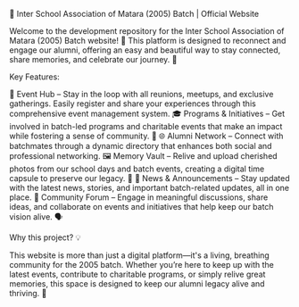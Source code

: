 🌟 Inter School Association of Matara (2005) Batch | Official Website

Welcome to the development repository for the Inter School Association of Matara (2005) Batch website! 🎉 This platform is designed to reconnect and engage our alumni, offering an easy and beautiful way to stay connected, share memories, and celebrate our journey. 💫

Key Features:

📅 Event Hub – Stay in the loop with all reunions, meetups, and exclusive gatherings. Easily register and share your experiences through this comprehensive event management system.
🎓 Programs & Initiatives – Get involved in batch-led programs and charitable events that make an impact while fostering a sense of community. 🤝
🌐 Alumni Network – Connect with batchmates through a dynamic directory that enhances both social and professional networking.
🖼️ Memory Vault – Relive and upload cherished photos from our school days and batch events, creating a digital time capsule to preserve our legacy. 📸
📰 News & Announcements – Stay updated with the latest news, stories, and important batch-related updates, all in one place.
💬 Community Forum – Engage in meaningful discussions, share ideas, and collaborate on events and initiatives that help keep our batch vision alive. 🗣️

Why this project? 💡

This website is more than just a digital platform—it's a living, breathing community for the 2005 batch. Whether you’re here to keep up with the latest events, contribute to charitable programs, or simply relive great memories, this space is designed to keep our alumni legacy alive and thriving. 🌟
